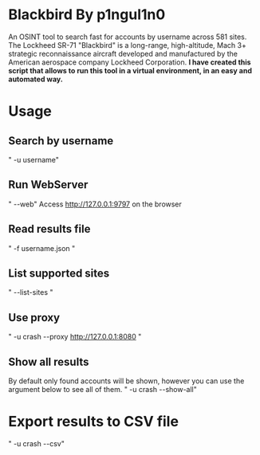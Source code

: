 # Blackbird By p1ngul1n0
An OSINT tool to search fast for accounts by username across 581 sites.
The Lockheed SR-71 "Blackbird" is a long-range, high-altitude, Mach 3+ strategic reconnaissance aircraft developed and manufactured by the American aerospace company Lockheed Corporation.
**I have created this script that allows to run this tool in a virtual environment, in an easy and automated way.**

# Usage
## Search by username
" -u username"

## Run WebServer
" --web"
Access http://127.0.0.1:9797 on the browser

## Read results file
" -f username.json "

## List supported sites
" --list-sites "

## Use proxy
" -u crash --proxy http://127.0.0.1:8080 "

## Show all results

By default only found accounts will be shown, however you can use the argument below to see all of them.
" -u crash --show-all"

# Export results to CSV file
" -u crash --csv"
